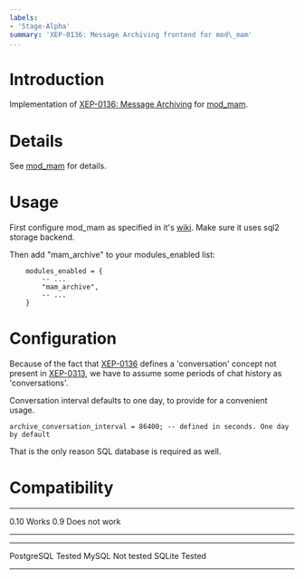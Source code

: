 ```yaml
---
labels:
- 'Stage-Alpha'
summary: 'XEP-0136: Message Archiving frontend for mod\_mam'
...
```


Introduction
============

Implementation of [XEP-0136: Message
Archiving](http://xmpp.org/extensions/xep-0136.html) for
[mod\_mam](mod_mam.html).

Details
=======

See [mod\_mam](mod_mam.html) for details.

Usage
=====

First configure mod\_mam as specified in it's [wiki](mod_mam.html). Make
sure it uses sql2 storage backend.

Then add "mam\_archive" to your modules\_enabled list:

        modules_enabled = {
            -- ...
            "mam_archive",
            -- ...
        }

Configuration
=============

Because of the fact that
[XEP-0136](http://xmpp.org/extensions/xep-0136.html) defines a
'conversation' concept not present in
[XEP-0313](http://xmpp.org/extensions/xep-0313.html), we have to assume
some periods of chat history as 'conversations'.

Conversation interval defaults to one day, to provide for a convenient
usage.

    archive_conversation_interval = 86400; -- defined in seconds. One day by default

That is the only reason SQL database is required as well.

Compatibility
=============

  ------ ---------------
  0.10   Works
  0.9    Does not work
  ------ ---------------

  ------------ ------------
  PostgreSQL   Tested
  MySQL        Not tested
  SQLite       Tested
  ------------ ------------
